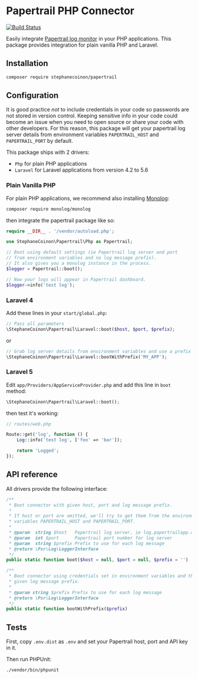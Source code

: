 # Papertrail PHP Connector

[![Build Status](https://travis-ci.org/stephanecoinon/papertrail.svg?branch=master)](https://travis-ci.org/stephanecoinon/papertrail)

Easily integrate [Papertrail log monitor](https://papertrailapp.com) in your PHP applications. This package provides integration for plain vanilla PHP and Laravel.

## Installation

```bash
composer require stephanecoinon/papertrail
```

## Configuration

It is good practice *not* to include credentials in your code so passwords are not stored in version control. Keeping sensitive info in your code could become an issue when you need to open source or share your code with other developers. For this reason, this package will get your papertrail log server details from environment variables `PAPERTRAIL_HOST` and `PAPERTRAIL_PORT` by default.

This package ships with 2 drivers:

- `Php` for plain PHP applications
- `Laravel` for Laravel applications from version 4.2 to 5.6

### Plain Vanilla PHP

For plain PHP applications, we recommend also installing [Monolog](https://github.com/Seldaek/monolog):

```bash
composer require monolog/monolog
```

then integrate the papertrail package like so:

```php
require __DIR__ . '/vendor/autoload.php';

use StephaneCoinon\Papertrail\Php as Papertrail;

// Boot using default settings (ie Papertrail log server and port
// from environment variables and no log message prefix).
// It also gives you a monolog instance in the process.
$logger = Papertrail::boot();

// Now your logs will appear in Papertrail dashboard.
$logger->info('test log');
```

### Laravel 4
Add these lines in your `start/global.php`:

```php
// Pass all parameters
\StephaneCoinon\Papertrail\Laravel::boot($host, $port, $prefix);
```

or

```php
// Grab log server details from environment variables and use a prefix
\StephaneCoinon\Papertrail\Laravel::bootWithPrefix('MY_APP');
```


### Laravel 5
Edit `app/Providers/AppServiceProvider.php` and add this line in `boot` method:

```php
\StephaneCoinon\Papertrail\Laravel::boot();
```

then test it's working:

```php
// routes/web.php

Route::get('log', function () {
    Log::info('test log', ['foo' => 'bar']);

    return 'Logged';
});

```


## API reference

All drivers provide the following interface:

```php
/**
 * Boot connector with given host, port and log message prefix.
 * 
 * If host or port are omitted, we'll try to get them from the environment
 * variables PAPERTRAIL_HOST and PAPERTRAIL_PORT.
 * 
 * @param  string $host   Papertrail log server, ie log.papertrailapp.com
 * @param  int $port      Papertrail port number for log server
 * @param  string $prefix Prefix to use for each log message
 * @return \Psr\Log\LoggerInterface
 */
public static function boot($host = null, $port = null, $prefix = '')
```

```php
/**
 * Boot connector using credentials set in environment variables and the
 * given log message prefix.
 * 
 * @param string $prefix Prefix to use for each log message
 * @return \Psr\Log\LoggerInterface
 */
public static function bootWithPrefix($prefix)
```

## Tests

First, copy `.env.dist` as `.env` and set your Papertrail host, port and API key in it.

Then run PHPUnit:

```bash
./vendor/bin/phpunit
```
